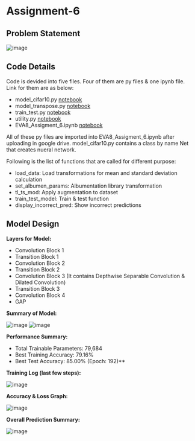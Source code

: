 # Assignment-6

## Problem Statement

![image](https://user-images.githubusercontent.com/120099863/216579996-6a432d27-6a8c-4417-9a83-9a331abe4f04.png)

## Code Details

Code is devided into five files. Four of them are py files & one ipynb file. Link for them are as below:
  * model_cifar10.py [notebook](model_cifar10.py)
  * model_transpose.py [notebook](model_transpose.py)
  * train_test.py [notebook](train_test.py)
  * utility.py [notebook](utility.py)
  * EVA8_Assigment_6.ipynb [notebook](EVA8_Assigment_6.ipynb)
  
All of these py files are imported into EVA8_Assigment_6.ipynb after uploading in google drive. model_cifar10.py contains a class by name Net that creates nueral network.

Following is the list of functions that are called for different purpose:
  * load_data: Load transformations for mean and standard deviation calculation
  * set_albumen_params: Albumentation library transformation
  * tl_ts_mod: Apply augmentation to dataset
  * train_test_model: Train & test function
  * display_incorrect_pred: Show incorrect predictions

## Model Design

**Layers for Model:**
 * Convolution Block 1
 * Transition Block 1
 * Convolution Block 2
 * Transition Block 2
 * Convolution Block 3 (It contains Depthwise Separable Convolution & Dilated Convolution)
 * Transition Block 3
 * Convolution Block 4
 * GAP

**Summary of Model:**

![image](https://user-images.githubusercontent.com/120099863/216589699-753def6b-c3af-4110-a830-049cb3bbbcca.png)
![image](https://user-images.githubusercontent.com/120099863/216589870-5a636741-da01-40ad-a02f-f67fa832172f.png)

**Performance Summary:**
 * Total Trainable Parameters: 79,684
 * Best Training Accuracy: 79.16%
 * Best Test Accuracy: 85.00% (Epoch: 192)**

**Training Log (last few steps):**

![image](https://user-images.githubusercontent.com/120099863/216589237-7c887547-83e8-4850-b53f-7598ae29f9a1.png)

**Accuracy & Loss Graph:**

![image](https://user-images.githubusercontent.com/120099863/216590404-6d296358-992d-459b-a1e3-4c94918f7962.png)

**Overall Prediction Summary:**

![image](https://user-images.githubusercontent.com/120099863/216590589-4dcf265f-542a-4aab-ad68-6ecdcda78a25.png)



